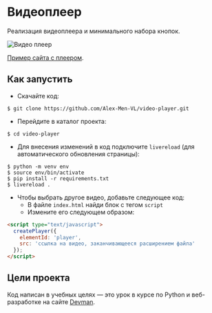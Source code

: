 # Видеоплеер

Реализация видеоплеера и минимального набора кнопок.

![Видео плеер](static/gif/video-player.gif)

[Пример сайта с плеером](https://alex-men-vl.github.io/video-player/).

## Как запустить

- Скачайте код:
```shell
$ git clone https://github.com/Alex-Men-VL/video-player.git
```
- Перейдите в каталог проекта:
```shell
$ cd video-player
```
- Для внесения изменений в код подключите `livereload` (для автоматического обновления страницы):
```shell
$ python -m venv env
$ source env/bin/activate
$ pip install -r requirements.txt
$ livereload .
```
- Чтобы выбрать другое видео, добавьте следующее код:
    - В файле `index.html` найди блок с тегом `script`
    - Измените его следующем образом:
```html
<script type="text/javascript">
  createPlayer({
    elementId: 'player',
    src: 'ссылка на видео, заканчивающееся расширением файла'  
  });
</script>
```

## Цели проекта

Код написан в учебных целях — это урок в курсе по Python и веб-разработке на сайте [Devman](https://dvmn.org/). 